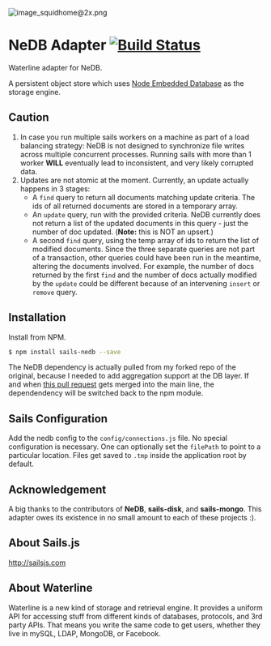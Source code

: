 ![image_squidhome@2x.png](http://i.imgur.com/RIvu9.png)

# NeDB Adapter [![Build Status](https://travis-ci.org/adityamukho/sails-nedb.svg?branch=master)](https://travis-ci.org/adityamukho/sails-nedb)

Waterline adapter for NeDB.

A persistent object store which uses [Node Embedded Database](https://github.com/louischatriot/nedb) as the storage engine.

## Caution

1. In case you run multiple sails workers on a machine as part of a load balancing strategy: NeDB is not designed to synchronize file writes across multiple concurrent processes. Running sails with more than 1 worker **WILL** eventually lead to inconsistent, and very likely corrupted data.
1. Updates are not atomic at the moment. Currently, an update actually happens in 3 stages:
    * A `find` query to return all documents matching update criteria. The ids of all returned documents are stored in a temporary array.
    * An `update` query, run with the provided criteria. NeDB currently does not return a list of the updated documents in this query - just the number of doc updated. (**Note:** this is NOT an upsert.)
    * A second `find` query, using the temp array of ids to return the list of modified documents.
Since the three separate queries are not part of a transaction, other queries could have been run in the meantime, altering the documents involved. For example, the number of docs returned by the first `find` and the number of docs actually modified by the `update` could be different because of an intervening `insert` or `remove` query.

## Installation

Install from NPM.

```bash
$ npm install sails-nedb --save
```

The NeDB dependency is actually pulled from my forked repo of the original, because I needed to add aggregation support at the DB layer. If and when [this pull request](https://github.com/louischatriot/nedb/pull/153) gets merged into the main line, the dependendency will be switched back to the npm module.

## Sails Configuration

Add the nedb config to the `config/connections.js` file.
No special configuration is necessary. One can optionally set the `filePath` to point to a particular location. Files get saved to `.tmp` inside the application root by default.

## Acknowledgement

A big thanks to the contributors of **NeDB**, **sails-disk**, and **sails-mongo**. This adapter owes its existence in no small amount to each of these projects :).

## About Sails.js
http://sailsjs.com

## About Waterline
Waterline is a new kind of storage and retrieval engine.  It provides a uniform API for accessing stuff from different kinds of databases, protocols, and 3rd party APIs.  That means you write the same code to get users, whether they live in mySQL, LDAP, MongoDB, or Facebook.
